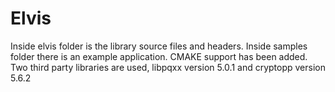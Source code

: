 # Elvis

Inside elvis folder is the library source files and headers.
Inside samples folder there is an example application.
CMAKE support has been added. Two third party libraries are used,
libpqxx version 5.0.1 and cryptopp version 5.6.2
